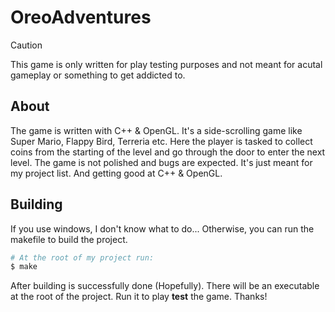 # OreoAdventures
> [!CAUTION]
> This game is only written for play testing purposes and not meant for acutal gameplay or something to get addicted to.

## About
The game is written with C++ & OpenGL. It's a side-scrolling game like Super Mario, Flappy Bird, Terreria etc. Here the player is tasked to collect coins from the starting of the level and go through the door to enter the next level. The game is not polished and bugs are expected. It's just meant for my project list. And getting good at C++ & OpenGL.

## Building
If you use windows, I don't know what to do... Otherwise, you can run the makefile to build the project.
```bash
# At the root of my project run:
$ make
```
After building is successfully done (Hopefully). There will be an executable at the root of the project. Run it to play **test** the game. Thanks!
